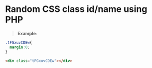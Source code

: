 # Random CSS class id/name using PHP
> **Example**:

```css
.tFGxuvCDEw{
  margin:0;
}
```

```html
<div class="tFGxuvCDEw"></div>
```
